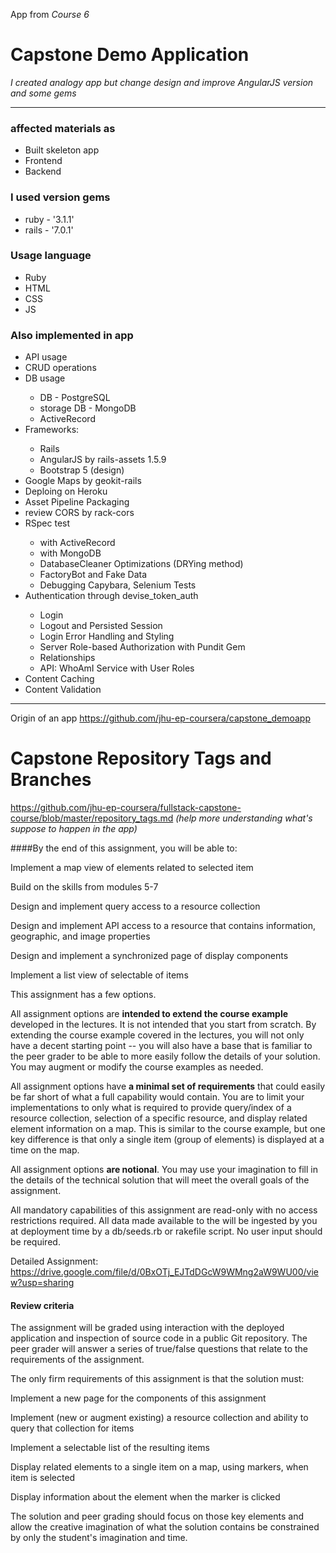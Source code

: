 App from _Course 6_

# Capstone Demo Application
*I created analogy app but change design and improve AngularJS version and some gems*

---
### affected materials as
<ul>
  <li>Built skeleton app</li>
  <li>Frontend</li>
  <li>Backend</li>
</ul>

### I used version gems
<ul>
  <li>ruby - '3.1.1'</li>
  <li>rails - '7.0.1'</li>
</ul>

### Usage language
<ul>
  <li>Ruby</li>
  <li>HTML</li>
  <li>CSS</li>
  <li>JS</li>
</ul>

### Also implemented in app
<ul>
  <li>API usage</li>
  <li>CRUD operations</li>
  <li>DB usage</li>
    <ul>
      <li>DB - PostgreSQL</li>
      <li>storage DB - MongoDB</li>
      <li>ActiveRecord</li>
    </ul>
    <li>Frameworks: </li>
    <ul>
      <li>Rails</li>
      <li>AngularJS by rails-assets 1.5.9</li>
      <li>Bootstrap 5 (design)</li>
    </ul>
    <li>Google Maps by geokit-rails</li>
    <li>Deploing on Heroku</li>
    <li>Asset Pipeline Packaging</li>
    <li>review CORS by rack-cors</li>
    <li>RSpec test</li>
    <ul>
        <li>with ActiveRecord</li>
        <li>with MongoDB</li>
        <li>DatabaseCleaner Optimizations (DRYing method)</li>
        <li>FactoryBot and Fake Data</li>
        <li>Debugging Capybara, Selenium Tests</li>
     </ul>
     <li>Authentication through devise_token_auth</li>
     <ul>
        <li>Login</li>
        <li>Logout and Persisted Session</li>
        <li>Login Error Handling and Styling</li>
        <li>Server Role-based Authorization with Pundit Gem</li>
        <li>Relationships</li>
        <li>API: WhoAmI Service with User Roles</li>
     </ul>
     <li>Content Caching</li>
     <li>Content Validation</li>
</ul>

---


Origin of an app https://github.com/jhu-ep-coursera/capstone_demoapp 

# Capstone Repository Tags and Branches 
https://github.com/jhu-ep-coursera/fullstack-capstone-course/blob/master/repository_tags.md *(help more understanding what's suppose to happen in the app)*

####By the end of this assignment, you will be able to:

Implement a map view of elements related to selected item

Build on the skills from modules 5-7

Design and implement query access to a resource collection

Design and implement API access to a resource that contains information, geographic, and image properties

Design and implement a synchronized page of display components

Implement a list view of selectable of items

This assignment has a few options.

All assignment options are **intended to extend the course example** developed in the lectures. It is not intended that you start from scratch. By extending the course example covered in the lectures, you will not only have a decent starting point -- you will also have a base that is familiar to the peer grader to be able to more easily follow the details of your solution. You may augment or modify the course examples as needed.

All assignment options have **a minimal set of requirements** that could easily be far short of what a full capability would contain. You are to limit your implementations to only what is required to provide query/index of a resource collection, selection of a specific resource, and display related element information on a map. This is similar to the course example, but one key difference is that only a single item (group of elements) is displayed at a time on the map.

All assignment options **are notional**. You may use your imagination to fill in the details of the technical solution that will meet the overall goals of the assignment.

All mandatory capabilities of this assignment are read-only with no access restrictions required. All data made available to the will be ingested by you at deployment time by a db/seeds.rb or rakefile script. No user input should be required.

Detailed Assignment: https://drive.google.com/file/d/0BxOTj_EJTdDGcW9WMng2aW9WU00/view?usp=sharing

#### Review criteria
The assignment will be graded using interaction with the deployed application and inspection of source code in a public Git repository. The peer grader will answer a series of true/false questions that relate to the requirements of the assignment.

The only firm requirements of this assignment is that the solution must:

Implement a new page for the components of this assignment 

Implement (new or augment existing) a resource collection and ability to query that collection for items

Implement a selectable list of the resulting items

Display related elements to a single item on a map, using markers, when item is selected

Display information about the element when the marker is clicked

The solution and peer grading should focus on those key elements and allow the creative imagination of what the solution contains be constrained by only the student's imagination and time.
